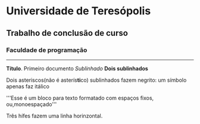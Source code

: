 # Universidade de Teresópolis
## Trabalho de conclusão de curso
### Faculdade de programação


---
**Título**. Primeiro documento
_Sublinhado_
__Dois sublinhados__

Dois asteriscos(não é asterís**ti**co) sublinhados fazem negrito: um símbolo apenas faz itálico


'''Esse é um bloco para texto formatado com espaços fixos, ou,monoespaçado'''

Três hífes fazem uma linha horinzontal. 

